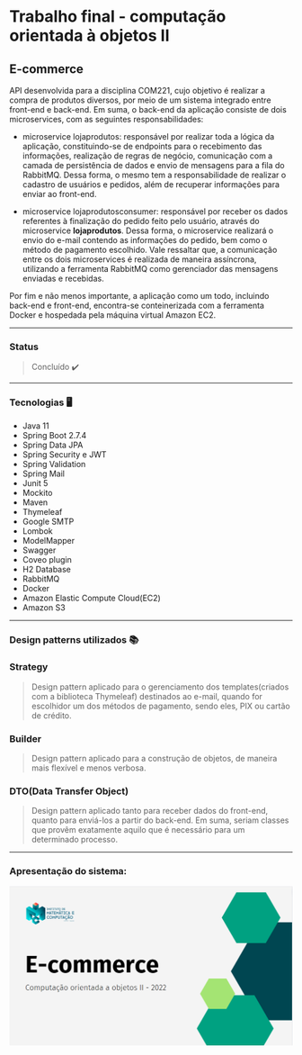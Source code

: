 
#  Trabalho final - computação orientada à objetos II

## E-commerce

API desenvolvida para a disciplina COM221, cujo objetivo é realizar a compra de produtos diversos, por meio de um sistema integrado entre front-end e back-end.
Em suma, o back-end da aplicação consiste de dois microservices, com as seguintes responsabilidades:

- microservice lojaprodutos: responsável por realizar toda a lógica da aplicação, constituindo-se de endpoints para o recebimento das informações, realização de regras de negócio, comunicação com a camada de persistência de dados e envio de mensagens para a fila do RabbitMQ. Dessa forma, o mesmo tem a responsabilidade de realizar o cadastro de usuários e pedidos, além de recuperar informações para enviar ao front-end.

- microservice lojaprodutosconsumer: responsável por receber os dados referentes à finalização do pedido feito pelo usuário, através do microservice **lojaprodutos**.
Dessa forma, o microservice realizará o envio do e-mail contendo as informações do pedido, bem como o método de pagamento escolhido. Vale ressaltar que, a comunicação entre os dois microservices é realizada de maneira assíncrona, utilizando a ferramenta RabbitMQ como gerenciador das mensagens enviadas e recebidas. 

Por fim e não menos importante, a aplicação como um todo, incluindo back-end e front-end, encontra-se conteinerizada com a ferramenta Docker e hospedada pela máquina virtual Amazon EC2.

---

### Status
>Concluído ✔️

---

### Tecnologias 🖥️

* Java 11
* Spring Boot 2.7.4
* Spring Data JPA
* Spring Security e JWT
* Spring Validation
* Spring Mail
* Junit 5
* Mockito
* Maven
* Thymeleaf
* Google SMTP
* Lombok
* ModelMapper
* Swagger
* Coveo plugin
* H2 Database
* RabbitMQ
* Docker
* Amazon Elastic Compute Cloud(EC2)
* Amazon S3

---

### Design patterns utilizados 📚

### Strategy
> Design pattern aplicado para o gerenciamento dos templates(criados com a biblioteca Thymeleaf) destinados ao e-mail, quando for escolhidor um dos métodos de pagamento, sendo eles, PIX ou cartão de crédito.

### Builder
> Design pattern aplicado para a construção de objetos, de maneira mais flexível e menos verbosa.

### DTO(Data Transfer Object)
> Design pattern aplicado tanto para receber dados do front-end, quanto para enviá-los a partir do back-end. Em suma, seriam classes que provêm exatamente aquilo que é necessário para um determinado processo. 

---

### Apresentação do sistema: 

[![Watch the video](https://github.com/brunadelmourosilva/UNIFEI-COM221-projeto-final/blob/master/Thumbnail.PNG?raw=true)](https://www.youtube.com/watch?v=HuqV5qcEEAs)
